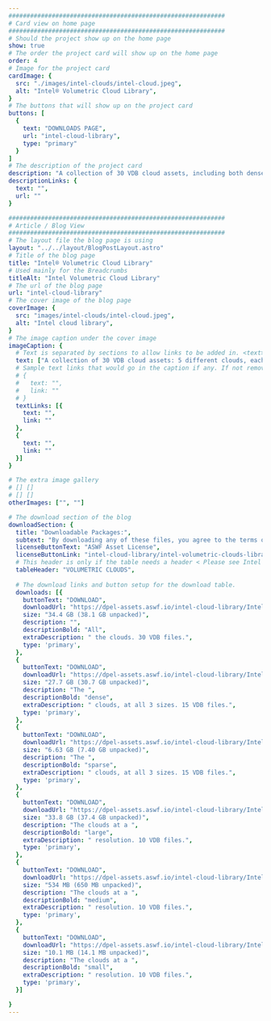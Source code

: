 ```yaml
---
############################################################
# Card view on home page
############################################################
# Should the project show up on the home page
show: true
# The order the project card will show up on the home page
order: 4
# Image for the project card
cardImage: {
  src: "./images/intel-clouds/intel-cloud.jpeg",
  alt: "Intel® Volumetric Cloud Library",
}
# The buttons that will show up on the project card
buttons: [
  {
    text: "DOWNLOADS PAGE",
    url: "intel-cloud-library",
    type: "primary"
  }
]
# The description of the project card
description: "A collection of 30 VDB cloud assets, including both dense and sparse clouds, at resolutions ranging from quite small (< 1 MB) to quite large (> 8 GB)."
descriptionLinks: {
  text: "",
  url: ""
}

############################################################
# Article / Blog View
############################################################
# The layout file the blog page is using
layout: "../../layout/BlogPostLayout.astro"
# Title of the blog page
title: "Intel® Volumetric Cloud Library"
# Used mainly for the Breadcrumbs
titleAlt: "Intel Volumetric Cloud Library"
# The url of the blog page
url: "intel-cloud-library"
# The cover image of the blog page
coverImage: {
  src: "images/intel-clouds/intel-cloud.jpeg",
  alt: "Intel cloud library",
}
# The image caption under the cover image
imageCaption: {
  # Text is separated by sections to allow links to be added in. <text> <link> <text>
  text: ["A collection of 30 VDB cloud assets: 5 different clouds, each in a dense version and a sparse version, and each of these at 3 different resolutions. The resolutions range from the very small (<1MB) for quick testing, through medium for typical film asset size, to the relatively large (>8GB) for scalability testing.",],
  # Sample text links that would go in the caption if any. If not remove them like this:
  # {
  #   text: "",
  #   link: ""
  # }
  textLinks: [{
    text: "",
    link: ""
  },
  {
    text: "",
    link: ""
  }]
}

# The extra image gallery
# [] []
# [] []
otherImages: ["", ""]

# The download section of the blog
downloadSection: {
  title: "Downloadable Packages:",
  subtext: "By downloading any of these files, you agree to the terms of the license linked below.",
  licenseButtonText: "ASWF Asset License",
  licenseButtonLink: "intel-cloud-library/intel-volumetric-clouds-library",
  # This header is only if the table needs a header < Please see Intel page for example of that >
  tableHeader: "VOLUMETRIC CLOUDS",
  
  # The download links and button setup for the download table.
  downloads: [{
    buttonText: "DOWNLOAD",
    downloadUrl: "https://dpel-assets.aswf.io/intel-cloud-library/IntelVolumetricClouds_full.zip",
    size: "34.4 GB (38.1 GB unpacked)",
    description: "",
    descriptionBold: "All",
    extraDescription: " the clouds. 30 VDB files.",
    type: 'primary',
  },
  {
    buttonText: "DOWNLOAD",
    downloadUrl: "https://dpel-assets.aswf.io/intel-cloud-library/IntelVolumetricClouds_dense.zip",
    size: "27.7 GB (30.7 GB unpacked)",
    description: "The ",
    descriptionBold: "dense",
    extraDescription: " clouds, at all 3 sizes. 15 VDB files.",
    type: 'primary',
  },
  {
    buttonText: "DOWNLOAD",
    downloadUrl: "https://dpel-assets.aswf.io/intel-cloud-library/IntelVolumetricClouds_sparse.zip",
    size: "6.63 GB (7.40 GB unpacked)",
    description: "The ",
    descriptionBold: "sparse",
    extraDescription: " clouds, at all 3 sizes. 15 VDB files.",
    type: 'primary',
  },
  {
    buttonText: "DOWNLOAD",
    downloadUrl: "https://dpel-assets.aswf.io/intel-cloud-library/IntelVolumetricClouds_large.zip",
    size: "33.8 GB (37.4 GB unpacked)",
    description: "The clouds at a ",
    descriptionBold: "large",
    extraDescription: " resolution. 10 VDB files.",
    type: 'primary',
  },
  {
    buttonText: "DOWNLOAD",
    downloadUrl: "https://dpel-assets.aswf.io/intel-cloud-library/IntelVolumetricClouds_medium.zip",
    size: "534 MB (650 MB unpacked)",
    description: "The clouds at a ",
    descriptionBold: "medium",
    extraDescription: " resolution. 10 VDB files.",
    type: 'primary',
  },
  {
    buttonText: "DOWNLOAD",
    downloadUrl: "https://dpel-assets.aswf.io/intel-cloud-library/IntelVolumetricClouds_small.zip",
    size: "10.1 MB (14.1 MB unpacked)",
    description: "The clouds at a ",
    descriptionBold: "small",
    extraDescription: " resolution. 10 VDB files.",
    type: 'primary',
  }]

}
---
```

